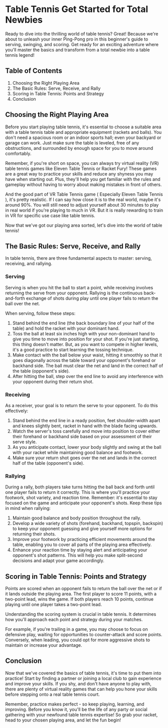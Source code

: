 # Table Tennis Get Started for Total Newbies

Ready to dive into the thrilling world of table tennis? Great! Because we're about to unleash your inner Ping-Pong pro in this beginner's guide to serving, swinging, and scoring. Get ready for an exciting adventure where you'll master the basics and transform from a total newbie into a table tennis legend!

## Table of Contents
1. Choosing the Right Playing Area
2. The Basic Rules: Serve, Receive, and Rally
3. Scoring in Table Tennis: Points and Strategy
4. Conclusion

## Choosing the Right Playing Area
Before you start playing table tennis, it's essential to choose a suitable area with a table tennis table and appropriate equipment (rackets and balls). You don't need a spacious room or an indoor sports hall; even your backyard or garage can work. Just make sure the table is leveled, free of any obstructions, and surrounded by enough space for you to move around comfortably.

Remember, if you're short on space, you can always try virtual reality (VR) table tennis games like Eleven Table Tennis or Racket Fury! These games are a great way to practice your skills and reduce any shyness you may have when starting out. Plus, they'll help you get familiar with the rules and gameplay without having to worry about making mistakes in front of others.

And the good part of VR Table Tennis game ( Especially Eleven Table Tennis ), it's pretty realistic. If I can say how close it is to the real world, maybe it's around 90%. You will still need to adjust yourself about 30 minutes to play in real world if you're playing to much in VR. But it is really rewarding to train in VR for specific use case like table tennis.

Now that we've got our playing area sorted, let's dive into the world of table tennis!

## The Basic Rules: Serve, Receive, and Rally
In table tennis, there are three fundamental aspects to master: serving, receiving, and rallying. 

### Serving
Serving is when you hit the ball to start a point, while receiving involves returning the serve from your opponent. Rallying is the continuous back-and-forth exchange of shots during play until one player fails to return the ball over the net.

When serving, follow these steps:
1. Stand behind the end line (the back boundary line of your half of the table) and hold the racket with your dominant hand.
2. Toss the ball at least six inches high with your non-dominant hand to give you time to move into position for your shot. If you're just starting, this thing doesn't matter. But, as you want to compete in higher levels, it's a good practice to start learning the tossing technique.
3. Make contact with the ball below your waist, hitting it smoothly so that it goes diagonally across the table toward your opponent's forehand or backhand side. The ball must clear the net and land in the correct half of the table (opponent's side).
4. After hitting the ball, step over the end line to avoid any interference with your opponent during their return shot.

### Receiving
As a receiver, your goal is to return the serve to your opponent. To do this effectively:
1. Stand behind the end line in a ready position, feet shoulder-width apart and knees slightly bent, racket in hand with the blade facing upwards.
2. Watch the server's toss carefully and move into position to cover either their forehand or backhand side based on your assessment of their serve style.
3. As you anticipate contact, lower your body slightly and swing at the ball with your racket while maintaining good balance and footwork.
4. Make sure your return shot goes over the net and lands in the correct half of the table (opponent's side).

### Rallying
During a rally, both players take turns hitting the ball back and forth until one player fails to return it correctly. This is where you'll practice your footwork, shot variety, and reaction time. Remember: it's essential to stay focused on the game and anticipate your opponent's shots. Keep these tips in mind when rallying:
1. Maintain good balance and body position throughout the rally.
2. Develop a wide variety of shots (forehand, backhand, topspin, backspin) to keep your opponent guessing and give yourself more options for returning their shots.
3. Improve your footwork by practicing efficient movements around the table, enabling you to cover all parts of the playing area effectively.
4. Enhance your reaction time by staying alert and anticipating your opponent's shot patterns. This will help you make split-second decisions and adapt your game accordingly.

## Scoring in Table Tennis: Points and Strategy
Points are scored when an opponent fails to return the ball over the net or if it lands outside the playing area. The first player to score 11 points, with a two-point lead, wins the game. If both players reach 10 points, continue playing until one player takes a two-point lead.

Understanding the scoring system is crucial in table tennis. It determines how you'll approach each point and strategy during your matches.

For example, if you're trailing in a game, you may choose to focus on defensive play, waiting for opportunities to counter-attack and score points. Conversely, when leading, you could opt for more aggressive shots to maintain or increase your advantage.

## Conclusion
Now that we've covered the basics of table tennis, it's time to put them into practice! Start by finding a partner or joining a local club to gain experience and improve your skills. If you shy, and don't have anyone to play with, there are plenty of virtual reality games that can help you hone your skills before stepping onto a real table tennis court.

Remember, practice makes perfect - so keep playing, learning, and improving. Before you know it, you'll be the life of any party or social gathering with your newfound table tennis expertise! So grab your racket, head to your chosen playing area, and let the fun begin!
